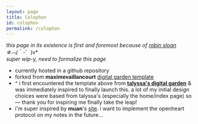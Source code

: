 ```yaml
---
layout: page
title: Colophon
id: colophon
permalink: /colophon
---
```


*this page in its existence is first and foremost because of [robin sloan](https://www.robinsloan.com/colophon/) ☆⌒(*＾-゜)v* <br />
*super wip-y, need to formalize this page*
- currently hosted in a github repository
- forked from **maximevaillancourt** [digital garden template](https://github.com/maximevaillancourt/digital-garden-jekyll-template)
- ^ i first encountered the template above from **[talyssa's digital garden](https://talyssagarden.netlify.app/)** & was immediately inspired to finally launch this. a lot of my initial design choices were based from talyssa's (especially the home/index page) so — thank you for inspiring me finally take the leap!
- i'm super inspired by **muan**'s [site](https://github.com/muan/site). i want to implement the openheart protocol on my notes in the future...